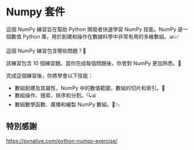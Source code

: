 # Numpy 套件

這個 NumPy 練習旨在幫助 Python 開發者快速學習 NumPy 技能。NumPy 是一個數值 Python 庫，用於創建和操作在數據科學中非常有用的多維數組。📊📈

這個 NumPy 練習包含哪些問題？🤔

該練習包含 10 個練習題。當你完成每個問題後，你會對 NumPy 更加熟悉。💪

完成這個練習後，你將學會以下技能：
- 數組創建及其屬性，NumPy 中的數值範圍，數組的切片和索引。🔢
- 數組操作、搜索、排序和分割。🔍📊
- 數組數學函數、廣播和繪製 NumPy 數組。📐📉


## 特別感謝
https://pynative.com/python-numpy-exercise/
